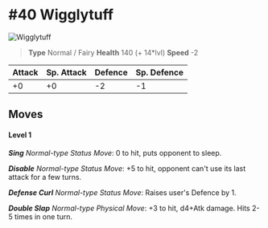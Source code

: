 # #40 Wigglytuff


![Wigglytuff](https://img.pokemondb.net/sprites/home/normal/1x/wigglytuff.png)

> **Type** Normal / Fairy
> **Health** 140 (+ 14\*lvl)
> **Speed** -2

| Attack | Sp. Attack | Defence | Sp. Defence |
| ------ | ---------- | ------- | ----------- |
| +0 | +0 | -2 | -1 |

## Moves
#### Level 1

***Sing** Normal-type Status Move*: 0 to hit, puts opponent to sleep.

***Disable** Normal-type Status Move*: +5 to hit, opponent can't use its last attack for a few turns.

***Defense Curl** Normal-type Status Move*: Raises user's Defence by 1.

***Double Slap** Normal-type Physical Move*: +3 to hit, d4+Atk damage. Hits 2-5 times in one turn.

